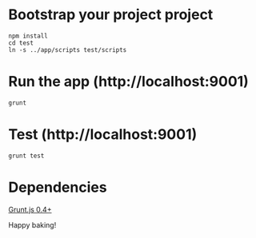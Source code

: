Bootstrap your project project
=======

```
npm install
cd test
ln -s ../app/scripts test/scripts
```

Run the app (http://localhost:9001)
=======

```
grunt 
```

Test (http://localhost:9001)
=======
```
grunt test
```

Dependencies
=======
[Grunt.js 0.4+](http://gruntjs.com/)




Happy baking!